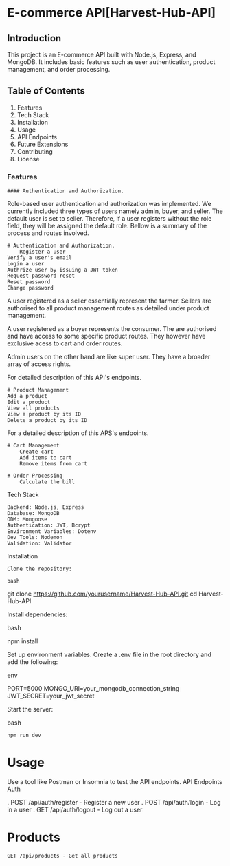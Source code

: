 # E-commerce API[Harvest-Hub-API]

## Introduction

This project is an E-commerce API built with Node.js, Express, and MongoDB. It includes basic features such as user authentication, product management, and order processing.

## Table of Contents

   1. Features
   2. Tech Stack
   3. Installation
   4. Usage
   5. API Endpoints
   6. Future Extensions
   7. Contributing
   8. License

### Features

    #### Authentication and Authorization.

Role-based user authentication and authorization was implemented. We currently included three types of users namely admin, buyer, and seller. The default user is set to seller. Therefore, if a user registers without the role field, they will be assigned the default role. Bellow is a summary of the process and routes involved.

    # Authentication and Authorization.
        Register a user
	Verify a user's email
	Login a user
	Authrize user by issuing a JWT token
	Request password reset
	Reset password
	Change password

A user registered as a seller essentially represent the farmer. Sellers are authorised to all product management routes as detailed under product management.

A user registered as a buyer represents the consumer. The are authorised and have access to some specific product routes. They however have exclusive acess to cart and order routes.

Admin users on the other hand are like super user. They have a broader array of access rights.

For detailed description of this API's endpoints.

    # Product Management
	Add a product
	Edit a product
	View all products
	View a product by its ID
	Delete a product by its ID

For a detailed description of this APS's endpoints.

    # Cart Management
        Create cart
        Add items to cart
        Remove items from cart

    # Order Processing
        Calculate the bill

Tech Stack

    Backend: Node.js, Express
    Database: MongoDB
    ODM: Mongoose
    Authentication: JWT, Bcrypt
    Environment Variables: Dotenv
    Dev Tools: Nodemon
    Validation: Validator

Installation

    Clone the repository:

    bash

git clone https://github.com/yourusername/Harvest-Hub-API.git
cd Harvest-Hub-API

Install dependencies:

bash

npm install

Set up environment variables. Create a .env file in the root directory and add the following:

env

PORT=5000
MONGO_URI=your_mongodb_connection_string
JWT_SECRET=your_jwt_secret

Start the server:

bash

    npm run dev

# Usage

Use a tool like Postman or Insomnia to test the API endpoints.
API Endpoints
Auth

   . POST /api/auth/register - Register a new user
   . POST /api/auth/login - Log in a user
   . GET /api/auth/logout - Log out a user

# Products

    GET /api/products - Get all products
